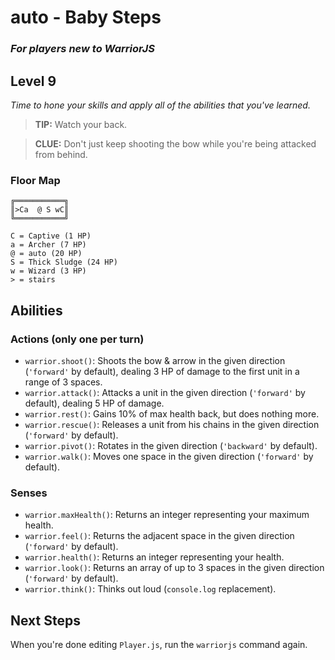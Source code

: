 # auto - Baby Steps

### _For players new to WarriorJS_

## Level 9

_Time to hone your skills and apply all of the abilities that you've learned._

> **TIP:** Watch your back.

> **CLUE:** Don't just keep shooting the bow while you're being attacked from behind.

### Floor Map

```
╔═══════════╗
║>Ca  @ S wC║
╚═══════════╝

C = Captive (1 HP)
a = Archer (7 HP)
@ = auto (20 HP)
S = Thick Sludge (24 HP)
w = Wizard (3 HP)
> = stairs
```

## Abilities

### Actions (only one per turn)

- `warrior.shoot()`: Shoots the bow & arrow in the given direction (`'forward'` by default), dealing 3 HP of damage to the first unit in a range of 3 spaces.
- `warrior.attack()`: Attacks a unit in the given direction (`'forward'` by default), dealing 5 HP of damage.
- `warrior.rest()`: Gains 10% of max health back, but does nothing more.
- `warrior.rescue()`: Releases a unit from his chains in the given direction (`'forward'` by default).
- `warrior.pivot()`: Rotates in the given direction (`'backward'` by default).
- `warrior.walk()`: Moves one space in the given direction (`'forward'` by default).

### Senses

- `warrior.maxHealth()`: Returns an integer representing your maximum health.
- `warrior.feel()`: Returns the adjacent space in the given direction (`'forward'` by default).
- `warrior.health()`: Returns an integer representing your health.
- `warrior.look()`: Returns an array of up to 3 spaces in the given direction (`'forward'` by default).
- `warrior.think()`: Thinks out loud (`console.log` replacement).

## Next Steps

When you're done editing `Player.js`, run the `warriorjs` command again.
